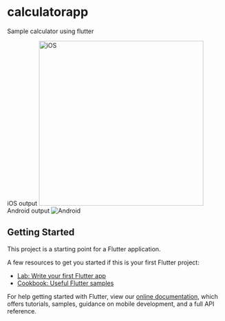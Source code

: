 # calculatorapp

Sample calculator using flutter

iOS output
<img width="382" alt="iOS" src="https://user-images.githubusercontent.com/9819377/83936969-484f2e00-a7fb-11ea-9c1e-879b852e5264.png">
Android output
![Android](https://user-images.githubusercontent.com/9819377/83936949-32416d80-a7fb-11ea-9712-f090d68e7dfe.png)

## Getting Started

This project is a starting point for a Flutter application.

A few resources to get you started if this is your first Flutter project:

- [Lab: Write your first Flutter app](https://flutter.dev/docs/get-started/codelab)
- [Cookbook: Useful Flutter samples](https://flutter.dev/docs/cookbook)

For help getting started with Flutter, view our
[online documentation](https://flutter.dev/docs), which offers tutorials,
samples, guidance on mobile development, and a full API reference.
